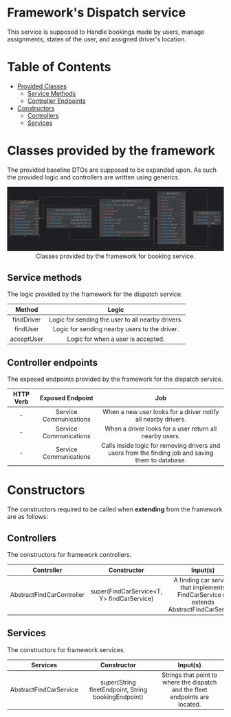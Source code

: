 # Framework's Dispatch service

This service is supposed to Handle bookings made by users, manage assignments, states of the user, and assigned driver's location.

# Table of Contents

- [Provided Classes](#classes-provided-by-the-framework)
  - [Service Methods](#service-methods)
  - [Controller Endpoints](#controller-endpoints)
- [Constructors](#constructors)
  - [Controllers](#controllers)
  - [Services](#services)

# Classes provided by the framework

The provided baseline DTOs are supposed to be expanded upon. As such the provided logic and controllers are written using generics.

<p align="center">
  <img width="1000" src="../../../../../../../../../images/Dispatch-Service.png" alt="Project Architecture">
  <br/>Classes provided by the framework for booking service.
</p>

## Service methods

The logic provided by the framework for the dispatch service.

<div align="center">

|         Method         |                              Logic                               |
|:----------------------:|:----------------------------------------------------------------:|
|       findDriver       |        Logic for sending the user to all nearby drivers.         |
|        findUser        |          Logic for sending nearby users to the driver.           |
|       acceptUser       |                Logic for when a user is accepted.                |

</div>

## Controller endpoints

The exposed endpoints provided by the framework for the dispatch service.

<div align="center">

| HTTP Verb |    Exposed Endpoint    |                                                 Job                                                 |
|:---------:|:----------------------:|:---------------------------------------------------------------------------------------------------:|
|     -     | Service Communications |                    When a new user looks for a driver notify all nearby drivers.                    |
|     -     | Service Communications |                       When a driver looks for a user return all nearby users.                       |
|     -     | Service Communications | Calls inside logic for removing drivers and users from the finding job and saving them to database. |
</div>

# Constructors

The constructors required to be called when **extending** from the framework are as follows:

## Controllers

The constructors for framework controllers.

<div align="center">

|        Controller         |                Constructor                 |                                        Input(s)                                         |
|:-------------------------:|:------------------------------------------:|:---------------------------------------------------------------------------------------:|
| AbstractFindCarController | super(FindCarService<T, Y> findCarService) | A finding car service that implements FindCarService or extends AbstractFindCarService. |

</div>

## Services

The constructors for framework services.

<div align="center">

|        Services        |                     Constructor                     |                                   Input(s)                                    |
|:----------------------:|:---------------------------------------------------:|:-----------------------------------------------------------------------------:|
| AbstractFindCarService | super(String fleetEndpoint, String bookingEndpoint) | Strings that point to where the dispatch and the fleet endpoints are located. |

</div>
